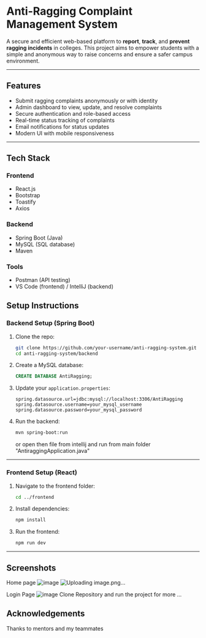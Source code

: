 # Anti-Ragging Complaint Management System

A secure and efficient web-based platform to **report**, **track**, and **prevent ragging incidents** in colleges. This project aims to empower students with a simple and anonymous way to raise concerns and ensure a safer campus environment.

---

## Features

- Submit ragging complaints anonymously or with identity  
- Admin dashboard to view, update, and resolve complaints  
- Secure authentication and role-based access  
- Real-time status tracking of complaints  
- Email notifications for status updates  
- Modern UI with mobile responsiveness  

---

## Tech Stack

### Frontend
- React.js  
- Bootstrap  
- Toastify  
- Axios  

### Backend
- Spring Boot (Java)  
- MySQL (SQL database)  
- Maven  

### Tools
- Postman (API testing)  
- VS Code (frontend) / IntelliJ (backend)

##  Setup Instructions

###  Backend Setup (Spring Boot)

1. Clone the repo:
   ```bash
   git clone https://github.com/your-username/anti-ragging-system.git
   cd anti-ragging-system/backend
   ```

2. Create a MySQL database:
   ```sql
   CREATE DATABASE AntiRagging;
   ```

3. Update your `application.properties`:
   ```properties
   spring.datasource.url=jdbc:mysql://localhost:3306/AntiRagging
   spring.datasource.username=your_mysql_username
   spring.datasource.password=your_mysql_password
   ```

4. Run the backend:
   ```bash
   mvn spring-boot:run
   ```
   or open then file from intellij and run from main folder "AntiraggingApplication.java"

---

###  Frontend Setup (React)

1. Navigate to the frontend folder:
   ```bash
   cd ../frontend
   ```

2. Install dependencies:
   ```bash
   npm install
   ```

3. Run the frontend:
   ```bash
   npm run dev
   ```

---
## Screenshots
Home page
![image](https://github.com/user-attachments/assets/7dcbb4ac-b401-4b55-81a1-84863cc9909a)
![Uploading image.png…]()


Login Page
![image](https://github.com/user-attachments/assets/f69cdba0-cca3-43b4-bde1-bedf8c9db596)
Clone Repository and run the project for more ...


##  Acknowledgements

Thanks to mentors and my teammates


